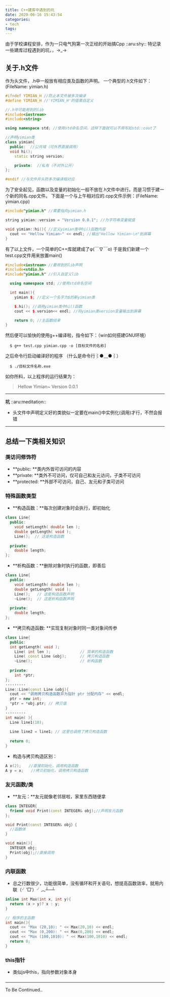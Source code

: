 ```yaml
---
title: C++建库中遇到的坑
date: 2020-06-16 15:43:54
categories:
- tech
tags:
---
```


由于学校课程安排，作为一只电气狗第一次正经的开始搞Cpp ::aru:shy:: 
特记录一些建库过程遇到的坑，，→_→


<!--more-->

## 关于.h文件
作为头文件，.h中一般放有相应类及函数的声明。
一个典型的.h文件如下：(FileName: yimian.h)
````C++
#ifndef YIMIAN_H //防止本文件被多次编译
#define YIMIAN_H //'YIMIAN_H'的值需自定义

//.h中可能用到的lib
#include<iostream>
#include<string>

using namespace std; //使用std命名空间，这样下面就可以不用写如std::cout了

//声明yimian类
class yimian{
  public:  //公共域（可外界直接调用）
  void hi();
    static string version;

    private:  //私有（不对外公开）
};

#endif //与文件开头防多次编译相对应
````

为了安全起见，函数以及变量的初始化一般不放在.h文件中进行。而是习惯于建一个新的同名.cpp文件。
下面是一个与上午相对应的.cpp文件示例：(FileName: yimian.cpp)

````C++
#include"yimian.h" //需要指向yimian.h

string yimian::version = "Version 0.0.1"; //为字符串变量赋值

void yimian::hi(){ //定义yimian类中hi()函数内容
  cout << "Hellow Yimian~" << endl; //输出"Hellow Yimian~\n"到屏幕
}
````

有了以上文件，一个简单的C++库就建成了φ(￣∇￣o)
于是我们新建一个test.cpp文件用来放置main()

````C++
#include<iostream> //要用到的lib声明
#include<stdio.h>
#include"yimian.h" //引入自定义lib

  using namespace std; //使用std命名空间

  int main(){
    yimian $; //定义一个名字为$的新yimian类

    $.hi(); //调用yimian类中hi()函数
    cout << $.version<< endl; //将yimian类version变量输出到屏幕

    return 0; //主函数结束
}
````

然后便可以愉快的使用g++编译啦，指令如下：（win如何搭建GNU环境）

````
  $ g++ test.cpp yimian.cpp -o [目标文件的名称]
````

之后命令行启动编译好的程序 （什么是命令行⌇●﹏●⌇）

````
  $ ./目标文件名称.exe
````

如你所料，以上程序的运行结果为：

> Hellow Yimian~
> Version 0.0.1

----------

**坑** ::aru:meditation:: 

 - 头文件中声明定义好的类貌似一定要在main()中实例化(调用)才行，不然会报错


------------

## 总结一下类相关知识

### 类访问修饰符
 - **public: **类内外皆可访问的内容
 - **private: **类外不可访问，仅可自己和友元访问，子类不可访问
 - **protected: **外部不可访问，自己、友元和子类可访问

### 特殊函数类型
 - **构造函数：**每次创建对象时会执行，即初始化
````C++
class Line{
  public:
    void setLength( double len );
    double getLength( void );
    Line();  // 这是构造函数
 
  private:
    double length;
};
````

 - **析构函数：**删除对象时执行的函数，即善后
````C++
class Line{
  public:
    void setLength( double len );
    double getLength( void );
    Line();   // 这是构造函数声明
    ~Line();  // 这是析构函数声明
 
  private:
    double length;
};
````

 - **拷贝构造函数: **实现复制对象时同一类对象间传参
````C++
class Line{
  public:
  int getLength( void );
    Line( int len );             // 简单的构造函数
    Line( const Line &obj);      // 拷贝构造函数
    ~Line();                     // 析构函数
 
  private:
    int *ptr;
};
·········
Line::Line(const Line &obj){
  cout << "调用拷贝构造函数并为指针 ptr 分配内存" << endl;
  ptr = new int;
  *ptr = *obj.ptr; // 拷贝值
}
·········
int main( ){
  Line line1(10);
 
  Line line2 = line1; // 这里也调用了拷贝构造函数
 
  return 0;
}
````

 - 构造与拷贝构造区别：
````C++
A x(2);　　//直接初始化，调用构造函数
A y = x;　　//拷贝初始化，调用拷贝构造函数
````

### 友元函数/类
 - **友元：**友元就像老邻居啦，家里东西随便拿
````C++
class INTEGER{
  friend void Print(const INTEGER& obj);//声明友元函数
};

void Print(const INTEGER& obj）{
  //函数体
}

void main(){
  INTEGER obj;
  Print(obj);//直接调用
}
````

### 内联函数
 - 总之行数很少，功能很简单，没有循环和开关语句，想提高函数效率，就用内联（╯‵□′）╯︵┴─┴
````C++
inline int Max(int x, int y){
  return (x > y)? x : y;
}

// 程序的主函数
int main(){
  cout << "Max (20,10): " << Max(20,10) << endl;
  cout << "Max (0,200): " << Max(0,200) << endl;
  cout << "Max (100,1010): " << Max(100,1010) << endl;
  return 0;
}
````

### this指针
 - 类似js中this，指向参数对象本身

### 

----------
To Be Continued..